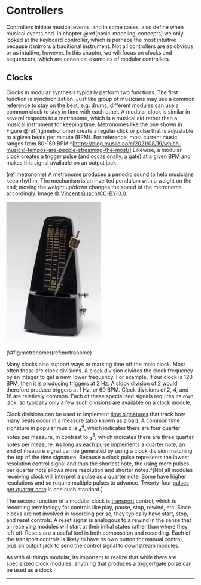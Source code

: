 # Controllers 

Controllers initiate musical events, and in some cases, also define when musical events end.
In chapter \@ref(basic-modeling-concepts) we only looked at the keyboard controller, which is perhaps the most intuitive because it mirrors a traditional instrument.
Not all controllers are as obvious or as intuitive, however.
In this chapter, we will focus on clocks and sequencers, which are canonical examples of modular controllers.

## Clocks

Clocks in modular synthesis typically perform two functions.
The first function is synchronization.
Just like group of musicians may use a common reference to stay on the beat, e.g. drums, different modules can use a common clock to stay in time with each other.
A modular clock is similar in several respects to a metronome, which is a musical aid rather than a musical instrument for keeping time.
Metronomes like the one shown in Figure \@ref(fig:metronome) create a regular click or pulse that is adjustable to a given beats per minute (BPM).
For reference, most current music ranges from 80-160 BPM.^[https://blog.musiio.com/2021/08/19/which-musical-tempos-are-people-streaming-the-most/]
Likewise, a modular clock creates a trigger pulse (and occasionally, a gate) at a given BPM and makes this signal available on an output jack.

(ref:metronome) A metronome produces a periodic sound to help musicians keep rhythm. The mechanism is an inverted pendulum with a weight on the end; moving the weight up/down changes the speed of the metronome accordingly. Image [© Vincent Quach/CC-BY-3.0](https://commons.wikimedia.org/wiki/File:Metronome_Nikko.jpg).

<div class="figure">
<img src="images/514px-Metronome_Nikko.jpg" alt="(ref:metronome)" width="50%" />
<p class="caption">(\#fig:metronome)(ref:metronome)</p>
</div>

Many clocks also support ways or marking time off the main clock.
Most often these are clock divisions.
A clock division divides the clock frequency by an integer to get a new, lower frequency.
For example, if our clock is 120 BPM, then it is producing triggers at 2 Hz.
A clock division of 2 would therefore produce triggers at 1 Hz, or 60 BPM.
Clock divisions of 2, 4, and 16 are relatively common.
Each of these specialized signals requires its own jack, so typically only a few such divisions are available on a clock module.

Clock divisions can be used to implement [time signatures](https://en.wikipedia.org/wiki/Time_signature) that track how many beats occur in a measure (also known as a bar).
A common time signature in popular music is ${}^{4}_{4}$, which indicates there are four quarter notes per measure, in contrast to ${}^{3}_{4}$, which indicates there are three quarter notes per measure.
As long as each pulse implements a quarter note, an end of measure signal can be generated by using a clock division matching the top of the time signature.
Because a clock pulse represents the lowest resolution control signal and thus the shortest note, the using more pulses per quarter note allows more resolution and shorter notes.^[Not all modules receiving clock will interpret a pulse as a quarter note. Some have higher resolutions and so require multiple pulses to advance. Twenty-four [pulses per quarter note](https://en.wikipedia.org/wiki/Pulses_per_quarter_note) is one such standard.]

The second function of a modular clock is [transport](https://en.wikipedia.org/wiki/Transport_(recording)) control, which is recording terminology for controls like play, pause, stop, rewind, etc.
Since clocks are not involved in recording per se, they typically have start, stop, and reset controls.
A reset signal is analogous to a rewind in the sense that all receiving modules will start at their initial states rather than where they left off.
Resets are a useful tool in both composition and recording.
Each of the transport controls is likely to have its own button for manual control, plus an output jack to send the control signal to downstream modules.

As with all things modular, its important to realize that while there are specialized clock modules, anything that produces a trigger/gate pulse can be used as a clock

-----------------------


<!-- An example controller is a module that waits for key presses and, on receiving them, sends a signal to initiate a musical event. -->
<!-- Another example is a sequencer, which you can think of as way of recording key presses and then playing them back to initiate musical events. -->

<!-- Chapters \@ref(physics-and-perception-of-sound) and \@ref(harmonic-and-inharmonic-sounds) focused on the "understand the problem" stage of problem solving, and they introduced both the basic concepts and terminology of modeling sound. -->
<!-- The present chapter pivots to the make/implement a plan stages of problem solving by introducing the model elements and how they interact. -->
<!-- Since we are building models for modular synthesis, the model elements are the modules, and their interactions are driven by how they are connected together in a patch. -->
<!-- Figure \@ref(fig:serge-modular-2) shows an example patch on a real modular synthesizer from Chapter \@ref(introduction). -->

<!-- Options -->
<!-- Chaining keyboards -->
<!-- Touch controllers (has exponential) -->

<!-- Clocks -->
<!-- Sequencer 1 channel/3 channel -->
<!-- trigger sequencer -->

<!-- Clocks, transport/tempo, divisions, time signatures,  -->
<!-- patches  -->
<!-- - into scope with signature as 2nd signal -->
<!-- - into audio out changing bpm, now 16ths to make tone -->
<!-- - gating low sine osc envelope for beats -->

<!-- Sequencing -->
<!-- signals over time; on/off vs continuous -->
<!-- patches -->
<!-- - beat patters by putting trg in between clock and adsr; introduce resets -->
<!-- - pitch sequencer: sequence a new osc with notes; duplicate modules and also have reset -->
<!-- - add variable length notes/rests by using TRG gate as a clock signal for adr3 and gate for saw adsr -->


<!-- Tremelo/vibrato? -->
<!-- Fundamental Modules and Composition		 -->
<!-- 	Basic concepts	 -->
<!-- 		 Module categories, signals, signal interpretation, 5 patchs from drone to key controller for pitch/gate with amplitude envelope -->
<!-- 	Controllers	 -->
<!-- 		Controllers -->
<!-- 		Trigger/gate, phase, sync -->
<!-- 	Generators	 -->
<!-- 		Oscillators (VCO) /LFO ; morphing between waveshapes/ PWM /sync-->
<!-- noise -->
<!-- 		Samplers -->
<!-- 	Modifiers	 -->
<!-- 		Filters (VCF): poles, slopes, cutoff frequency, resonance -->
<!-- 		Envelopes, velocity sensitivity, aftertouch -->
<!-- 		Amplifiers -->
<!-- 		Effects: delay/reverb/panning -->

<!-- Complex modules and Compositions		 -->
<!-- 	Controllers	 -->
<!-- 		Clock, sequencing, arpggiators -->
<!-- 		Euclidean rhythms -->
<!-- 		Probability -->
<!-- 	Generators	 -->
<!-- 		PWM -->
<!-- 		FM/AM -->
<!-- 		Ring modulation -->
<!-- 		Vocoders -->
<!-- 		Random sampling -->
<!-- 	Modifiers	 -->
<!-- 		LFO -->
<!-- 		Sample and hold -->
<!-- 		Slew -->
<!-- 		Wave-folding -->
<!-- 		Attenuators, inverters, and attenuverters -->
<!-- 		Quantizers -->
<!-- 		Switches -->
<!-- 		Logic -->

